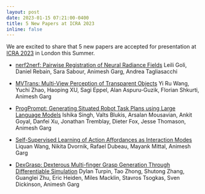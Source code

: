 ```yaml
---
layout: post
date: 2023-01-15 07:21:00-0400
title: 5 New Papers at ICRA 2023
inline: false
---
```


We are excited to share that 5 new papers are accepted for presentation at [ICRA 2023](https://www.icra2023.org/) in London this Summer. 

- [nerf2nerf: Pairwise Registration of Neural Radiance Fields](/publications/#nerf2nerf)
Leili Goli, Daniel Rebain, Sara Sabour, Animesh Garg, Andrea Tagliasacchi

- [MVTrans: Multi-View Perception of Transparent Objects](/publications/#nerf2nerf)
Yi Ru Wang, Yuchi Zhao, Haoping XU, Sagi Eppel, Alan Aspuru-Guzik, Florian Shkurti, Animesh Garg

- [ProgPrompt: Generating Situated Robot Task Plans using Large Language Models](/publications/#singh2023progprompt)
Ishika Singh, Valts Blukis, Arsalan Mousavian, Ankit Goyal, Danfei Xu, Jonathan Tremblay, Dieter Fox, Jesse Thomason, Animesh Garg

- [Self-Supervised Learning of Action Affordances as Interaction Modes](/publications/#wang2023actaim)
Liquan Wang, Nikita Dvornik, Rafael Dubeau, Mayank Mittal, Animesh Garg

- [DexGrasp: Dexterous Multi-finger Grasp Generation Through Differentiable Simulation](/publications/#turpin2023dexgrasp)
Dylan Turpin, Tao Zhong, Shutong Zhang, Guanglei Zhu, Eric Heiden, Miles Macklin, Stavros Tsogkas, Sven Dickinson, Animesh Garg
